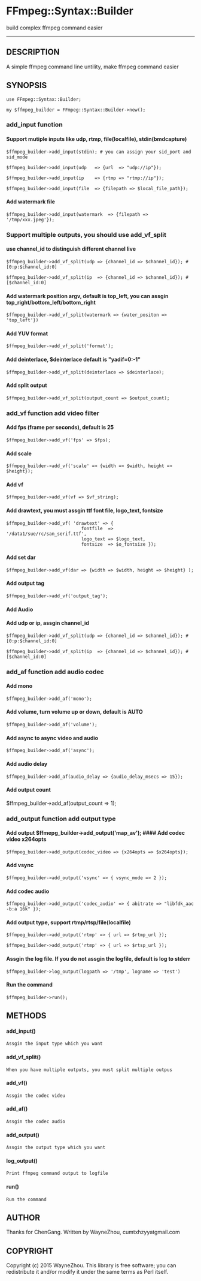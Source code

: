 # FFmpeg::Syntax::Builder 

build complex ffmpeg command easier


-------------------

## DESCRIPTION

A simple ffmpeg command line untility, make ffmpeg command easier

## SYNOPSIS

	use FFmpeg::Syntax::Builder;
	
	my $ffmpeg_builder = FFmpeg::Syntax::Builder->new();

### add_input function

#### Support mutiple inputs like udp, rtmp, file(localfile), stdin(bmdcapture)

	$ffmpeg_builder->add_input(stdin); # you can assign your sid_port and sid_mode
	
	$ffmpeg_builder->add_input(udp   => {url  => "udp://ip"});
	
	$ffmpeg_builder->add_input(ip    => {rtmp => "rtmp://ip"});
	
	$ffmpeg_builder->add_input(file  => {filepath => $local_file_path});

#### Add watermark file
  
	$ffmpeg_builder->add_input(watermark  => {filepath => '/tmp/xxx.jpeg'});

### Support multiple outputs, you should use add_vf_split

#### use channel_id to distinguish different channel live

	$ffmpeg_builder->add_vf_split(udp => {channel_id => $channel_id}); # [0:p:$channel_id:0]
	
	$ffmpeg_builder->add_vf_split(ip  => {channel_id => $channel_id}); # [$channel_id:0]

#### Add watermark position argv, default is top_left, you can assgin top_right/bottom_left/bottom_right

	$ffmpeg_builder->add_vf_split(watermark => {water_positon => 'top_left'})

#### Add YUV format

	$ffmpeg_builder->add_vf_split('format');

#### Add deinterlace, $deinterlace default is "yadif=0:-1"

	$ffmpeg_builder->add_vf_split(deinterlace => $deinterlace);

#### Add split output 

	$ffmpeg_builder->add_vf_split(output_count => $output_count);

### add_vf function add video filter

#### Add fps (frame per seconds), default is 25

	$ffmpeg_builder->add_vf('fps' => $fps);

#### Add scale 

	$ffmpeg_builder->add_vf('scale' => {width => $width, height => $height});

#### Add vf 

	$ffmpeg_builder->add_vf(vf => $vf_string);

#### Add drawtext, you must assgin ttf font file, logo_text, fontsize 

	$ffmpeg_builder->add_vf( 'drawtext' => {
								fontfile  => '/data1/sue/rc/san_serif.ttf',
				  				logo_text => $logo_text,
				  				fontsize  => $o_fontsize });

#### Add set dar

	$ffmpeg_builder->add_vf(dar => {width => $width, height => $height} );
  
#### Add output tag

	$ffmpeg_builder->add_vf('output_tag');

#### Add Audio

#### Add udp or ip, assgin channel_id

	$ffmpeg_builder->add_vf_split(udp => {channel_id => $channel_id}); # [0:p:$channel_id:0]

	$ffmpeg_builder->add_vf_split(ip  => {channel_id => $channel_id}); # [$channel_id:0]

### add_af function add audio codec

#### Add mono

	$ffmpeg_builder->add_af('mono');

#### Add volume, turn volume up or down, default is AUTO

	$ffmpeg_builder->add_af('volume');

#### Add async to async video and audio

	$ffmpeg_builder->add_af('async');

#### Add audio delay 

	$ffmpeg_builder->add_af(audio_delay => {audio_delay_msecs => 15});

#### Add output count

$ffmpeg_builder->add_af(output_count => 1); 

### add_output function add output type

#### Add output $ffmepg_builder->add_output('map_av'); #### Add codec video x264opts

	$ffmpeg_builder->add_output(codec_video => {x264opts => $x264opts});

#### Add vsync 

	$ffmpeg_builder->add_output('vsync' => { vsync_mode => 2 });

#### Add codec audio 

	$ffmpeg_builder->add_output('codec_audio' => { abitrate => "libfdk_aac -b:a 16k" });

#### Add output type, support rtmp/rtsp/file(localfile)

	$ffmpeg_builder->add_output('rtmp' => { url => $rtmp_url });

	$ffmpeg_builder->add_output('rtmp' => { url => $rtsp_url });

#### Assgin the log file. If you do not assgin the logfile, default is log to stderr

	$ffmpeg_builder->log_output(logpath => '/tmp', logname => 'test')

#### Run the command

	$ffmpeg_builder->run();

## METHODS

#### add_input()

	Assgin the input type which you want

#### add_vf_split()

	When you have multiple outputs, you must split multiple outpus

#### add_vf()

	Assgin the codec videu

#### add_af()

	Assgin the codec audio

#### add_output()

	Assgin the output type which you want
#### log_output()

	Print ffmpeg command output to logfile 

#### run()

	Run the command

## AUTHOR

Thanks for ChenGang. Written by WayneZhou, cumtxhzyyatgmail.com

## COPYRIGHT

Copyright (c) 2015 WayneZhou. This library is free software; you can redistribute it and/or modify it under the same terms as Perl itself.

